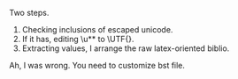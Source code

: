 Two steps.

1. Checking inclusions of escaped unicode.
2. If it has, editing \u** to \UTF{}.
3. Extracting values, I arrange the raw latex-oriented biblio.

Ah, I was wrong.
You need to customize bst file.
